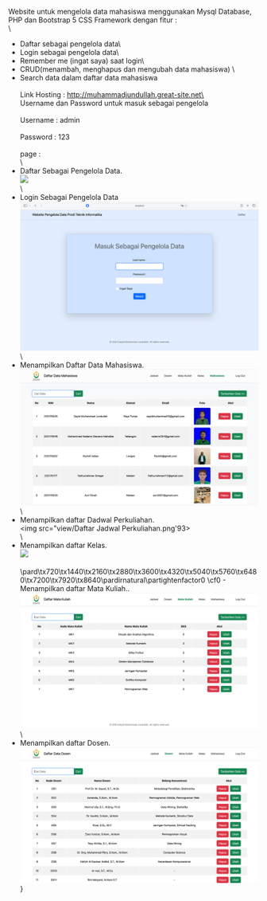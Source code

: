 Website untuk mengelola data mahasiswa menggunakan Mysql Database, PHP dan Bootstrap 5 CSS Framework dengan fitur :\
\
- Daftar sebagai pengelola data\
- Login sebagai pengelola data\
- Remember me (ingat saya) saat login\
- CRUD(menambah, menghapus dan mengubah data mahasiswa) \
- Search data dalam daftar data mahasiswa\
\
Link Hosting : http://muhammadjundullah.great-site.net\
\
Username dan Password untuk masuk sebagai pengelola\
<br>Username : admin\
<br>Password : 123\
\
page :\
\
- Daftar Sebagai Pengelola Data.\
  <img src="view/Daftar.png">\
\
- Login Sebagai Pengelola Data\
  <img src="view/Login.png">\
  \
- Menampilkan Daftar Data Mahasiswa.\
  <img src="view/Daftar Mahasiswa.png">\
\
- Menampilkan daftar Dadwal Perkuliahan.\
  <img src="view/Daftar Jadwal Perkuliahan.png\'93>\
\
- Menampilkan daftar Kelas.\
  <img src="view/Daftar Kelas.png">\
\
\pard\tx720\tx1440\tx2160\tx2880\tx3600\tx4320\tx5040\tx5760\tx6480\tx7200\tx7920\tx8640\pardirnatural\partightenfactor0
\cf0 - Menampilkan daftar Mata Kuliah..\
  <img src="view/Daftar Mata Kuliah.png">\
\
- Menampilkan daftar Dosen.\
  <img src="view/Daftar Dosen.png">\
}
